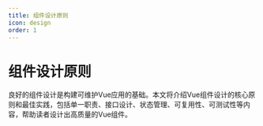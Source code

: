 ```yaml
---
title: 组件设计原则
icon: design
order: 1
---
```


# 组件设计原则

良好的组件设计是构建可维护Vue应用的基础。本文将介绍Vue组件设计的核心原则和最佳实践，包括单一职责、接口设计、状态管理、可复用性、可测试性等内容，帮助读者设计出高质量的Vue组件。
